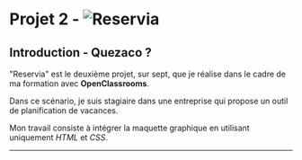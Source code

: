 # Projet 2 - ![Reservia](./images/logo/reservia.svg)

## Introduction - Quezaco ?

"Reservia" est le deuxième projet, sur sept, que je réalise dans le cadre de ma formation avec  **OpenClassrooms**.

Dans ce scénario, je suis stagiaire dans une entreprise qui propose un outil de planification de vacances.

Mon travail consiste à intégrer la maquette graphique en utilisant uniquement *HTML* et *CSS*. 

***************
